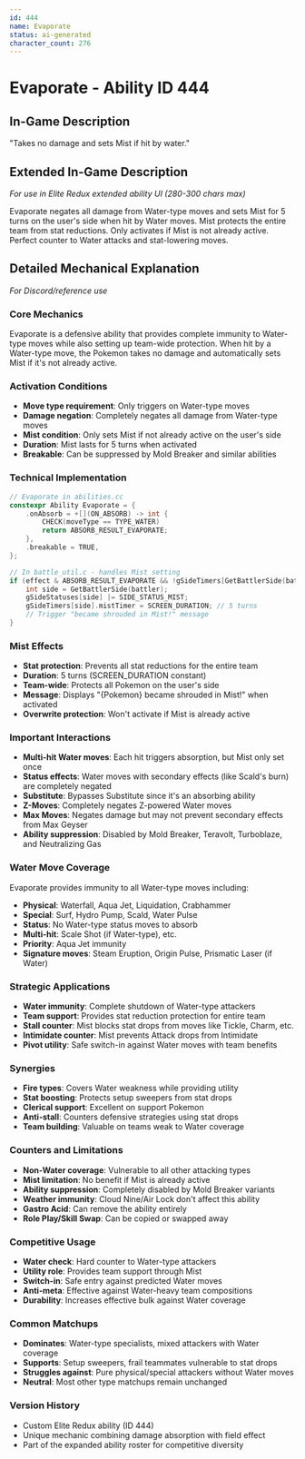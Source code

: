 ```yaml
---
id: 444
name: Evaporate
status: ai-generated
character_count: 276
---
```


# Evaporate - Ability ID 444

## In-Game Description
"Takes no damage and sets Mist if hit by water."

## Extended In-Game Description
*For use in Elite Redux extended ability UI (280-300 chars max)*

Evaporate negates all damage from Water-type moves and sets Mist for 5 turns on the user's side when hit by Water moves. Mist protects the entire team from stat reductions. Only activates if Mist is not already active. Perfect counter to Water attacks and stat-lowering moves.

## Detailed Mechanical Explanation
*For Discord/reference use*

### Core Mechanics
Evaporate is a defensive ability that provides complete immunity to Water-type moves while also setting up team-wide protection. When hit by a Water-type move, the Pokemon takes no damage and automatically sets Mist if it's not already active.

### Activation Conditions
- **Move type requirement**: Only triggers on Water-type moves
- **Damage negation**: Completely negates all damage from Water-type moves
- **Mist condition**: Only sets Mist if not already active on the user's side
- **Duration**: Mist lasts for 5 turns when activated
- **Breakable**: Can be suppressed by Mold Breaker and similar abilities

### Technical Implementation
```c
// Evaporate in abilities.cc
constexpr Ability Evaporate = {
    .onAbsorb = +[](ON_ABSORB) -> int {
        CHECK(moveType == TYPE_WATER)
        return ABSORB_RESULT_EVAPORATE;
    },
    .breakable = TRUE,
};

// In battle_util.c - handles Mist setting
if (effect & ABSORB_RESULT_EVAPORATE && !gSideTimers[GetBattlerSide(battler)].mistTimer) {
    int side = GetBattlerSide(battler);
    gSideStatuses[side] |= SIDE_STATUS_MIST;
    gSideTimers[side].mistTimer = SCREEN_DURATION; // 5 turns
    // Trigger "became shrouded in Mist!" message
}
```

### Mist Effects
- **Stat protection**: Prevents all stat reductions for the entire team
- **Duration**: 5 turns (SCREEN_DURATION constant)
- **Team-wide**: Protects all Pokemon on the user's side
- **Message**: Displays "{Pokemon} became shrouded in Mist!" when activated
- **Overwrite protection**: Won't activate if Mist is already active

### Important Interactions
- **Multi-hit Water moves**: Each hit triggers absorption, but Mist only set once
- **Status effects**: Water moves with secondary effects (like Scald's burn) are completely negated
- **Substitute**: Bypasses Substitute since it's an absorbing ability
- **Z-Moves**: Completely negates Z-powered Water moves
- **Max Moves**: Negates damage but may not prevent secondary effects from Max Geyser
- **Ability suppression**: Disabled by Mold Breaker, Teravolt, Turboblaze, and Neutralizing Gas

### Water Move Coverage
Evaporate provides immunity to all Water-type moves including:
- **Physical**: Waterfall, Aqua Jet, Liquidation, Crabhammer
- **Special**: Surf, Hydro Pump, Scald, Water Pulse
- **Status**: No Water-type status moves to absorb
- **Multi-hit**: Scale Shot (if Water-type), etc.
- **Priority**: Aqua Jet immunity
- **Signature moves**: Steam Eruption, Origin Pulse, Prismatic Laser (if Water)

### Strategic Applications
- **Water immunity**: Complete shutdown of Water-type attackers
- **Team support**: Provides stat reduction protection for entire team
- **Stall counter**: Mist blocks stat drops from moves like Tickle, Charm, etc.
- **Intimidate counter**: Mist prevents Attack drops from Intimidate
- **Pivot utility**: Safe switch-in against Water moves with team benefits

### Synergies
- **Fire types**: Covers Water weakness while providing utility
- **Stat boosting**: Protects setup sweepers from stat drops
- **Clerical support**: Excellent on support Pokemon
- **Anti-stall**: Counters defensive strategies using stat drops
- **Team building**: Valuable on teams weak to Water coverage

### Counters and Limitations
- **Non-Water coverage**: Vulnerable to all other attacking types
- **Mist limitation**: No benefit if Mist is already active
- **Ability suppression**: Completely disabled by Mold Breaker variants
- **Weather immunity**: Cloud Nine/Air Lock don't affect this ability
- **Gastro Acid**: Can remove the ability entirely
- **Role Play/Skill Swap**: Can be copied or swapped away

### Competitive Usage
- **Water check**: Hard counter to Water-type attackers
- **Utility role**: Provides team support through Mist
- **Switch-in**: Safe entry against predicted Water moves
- **Anti-meta**: Effective against Water-heavy team compositions
- **Durability**: Increases effective bulk against Water coverage

### Common Matchups
- **Dominates**: Water-type specialists, mixed attackers with Water coverage
- **Supports**: Setup sweepers, frail teammates vulnerable to stat drops
- **Struggles against**: Pure physical/special attackers without Water moves
- **Neutral**: Most other type matchups remain unchanged

### Version History
- Custom Elite Redux ability (ID 444)
- Unique mechanic combining damage absorption with field effect
- Part of the expanded ability roster for competitive diversity
